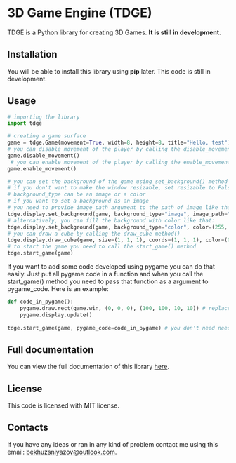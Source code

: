 # 3D Game Engine (TDGE)

TDGE is a Python library for creating 3D Games. **It is still in development**.

## Installation

You will be able to install this library using **pip** later. This code is still in development.
## Usage

```python
# importing the library
import tdge

# creating a game surface
game = tdge.Game(movement=True, width=8, height=8, title="Hello, test")
# you can disable movement of the player by calling the disable_movement() method
game.disable_movement()
 # you can enable movement of the player by calling the enable_movement() method
game.enable_movement()

# you can set the background of the game using set_background() method
# if you don't want to make the window resizable, set resizable to False, or just skip this argument
# background_type can be an image or a color
# if you want to set a background as an image
# you need to provide image_path argument to the path of image like that:
tdge.display.set_background(game, background_type="image", image_path="the_path_image", resizable=True)
# alternatively, you can fill the background with color like that:
tdge.display.set_background(game, background_type="color", color=(255, 255, 255), resizable=True)
# you can draw a cube by calling the draw_cube method()
tdge.display.draw_cube(game, size=(1, 1, 1), coords=(1, 1, 1), color=(0, 0, 255))
# to start the game you need to call the start_game() method
tdge.start_game(game)
```
If you want to add some code developed using pygame you can do that easily.
Just put all pygame code in a function and when you call the start_game() method you need to pass that function as a argument to pygame_code. Here is an example:
```python
def code_in_pygame():
    pygame.draw.rect(game.win, (0, 0, 0), (100, 100, 10, 10)) # replace "game" with whatever you assigned the Game object to
    pygame.display.update()
    
tdge.start_game(game, pygame_code=code_in_pygame) # you don't need need brackets after passing code_in_pygame function as an argument to pygame_code
```

## Full documentation
You can view the full documentation of this library [here](https://bekhruzsniyazov.github.io/).

## License
This code is licensed with MIT license.

## Contacts
If you have any ideas or ran in any kind of problem contact me using this email: bekhuzsniyazov@outlook.com. 
